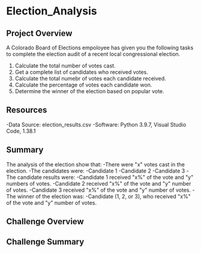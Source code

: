 # Election_Analysis

## Project Overview
A Colorado Board of Elections empoloyee has given you the following tasks to complete the election audit of a recent local congressional election.

1. Calculate the total number of votes cast.
2. Get a complete list of candidates who received votes.
3. Calculate the total numebr of votes each candidate received.
4. Calculate the percentage of votes each candidate won.
5. Determine the winner of the election based on popular vote.

## Resources
-Data Source: election_results.csv
-Software: Python 3.9.7, Visual Studio Code, 1.38.1

## Summary
The analysis of the election show that:
-There were "x" votes cast in the election.
-The candidates were:
  -Candidate 1
  -Candidate 2
  -Candidate 3
-The candidate results were:
  -Candidate 1 received "x%" of the vote and "y" numbers of votes.
  -Candidate 2 received "x%" of the vote and "y" number of votes.
  -Candidate 3 received "x%" of the vote and "y" number of votes.
-The winner of the election was:
  -Candidate (1, 2, or 3), who received "x%" of the vote and "y" number of votes.
  
## Challenge Overview

## Challenge Summary
